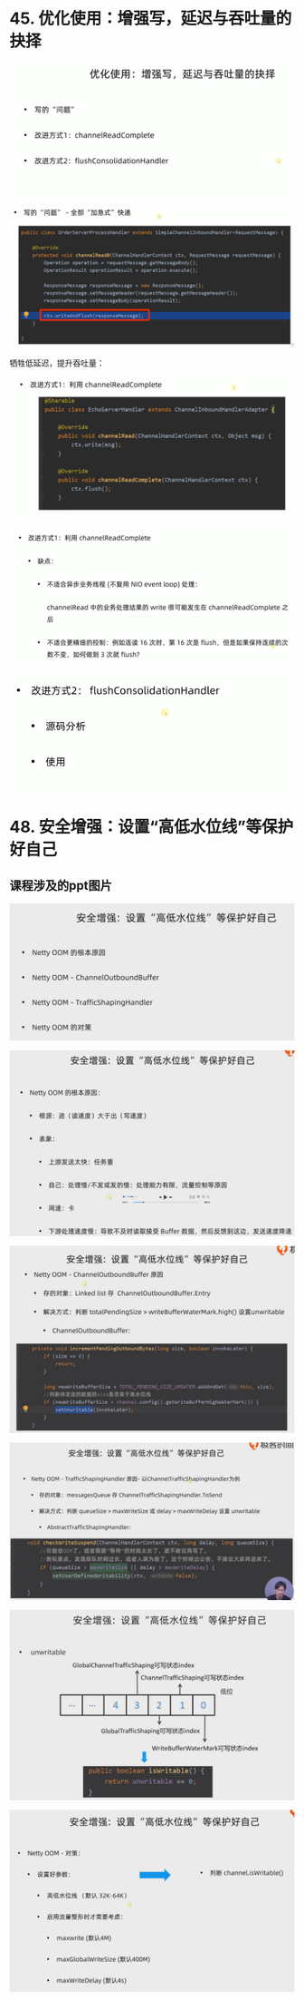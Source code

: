 # 45. 优化使用：增强写，延迟与吞吐量的抉择

![](../../笔记图片/36-Netty源码剖析与实战/45-增强写的三个问题.png)

![](../../笔记图片/36-Netty源码剖析与实战/45-加急式的写入.png)

牺牲低延迟，提升吞吐量：

![](../../笔记图片/36-Netty源码剖析与实战/45-改进方式一使用ChannelReadComplete.png)

![](../../笔记图片/36-Netty源码剖析与实战/45-改进方式一的缺点.png)

![](../../笔记图片/36-Netty源码剖析与实战/45-改进方式二：FlushConsolidationHandler.png)

# 48. 安全增强：设置“高低水位线”等保护好自己

 ## 课程涉及的ppt图片

![](../../笔记图片/36-Netty源码剖析与实战/安全增强设置高低水位线保护好自己1.png)

![安全增强设置高低水位线保护好自己6](../../笔记图片/36-Netty源码剖析与实战/安全增强设置高低水位线保护好自己2.png)

![安全增强设置高低水位线保护好自己5](../../笔记图片/36-Netty源码剖析与实战/安全增强设置高低水位线保护好自己3.png)

![安全增强设置高低水位线保护好自己4](../../笔记图片/36-Netty源码剖析与实战/安全增强设置高低水位线保护好自己4.png)

![安全增强设置高低水位线保护好自己3](../../笔记图片/36-Netty源码剖析与实战/安全增强设置高低水位线保护好自己5.png)

![安全增强设置高低水位线保护好自己2](../../笔记图片/36-Netty源码剖析与实战/安全增强设置高低水位线保护好自己6.png)

